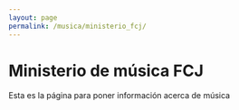 ```yaml
---
layout: page
permalink: /musica/ministerio_fcj/
---
```


# Ministerio de música FCJ
Esta es la página para poner información acerca de música
